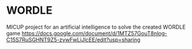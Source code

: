 # WORDLE
MICUP project for an artificial intelligence to solve the created WORDLE game
https://docs.google.com/document/d/1MTZ57GouT8nlog-C15S7RuSGHNT9Z5-zywFwLiJlcEE/edit?usp=sharing


